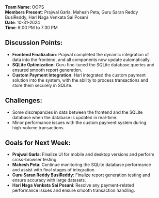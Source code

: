**Team Name**: OOPS  
**Members Present**: Prajwal Garla, Mahesh Peta, Guru Saran Reddy BusiReddy, Hari Naga Venkata Sai Posani  
**Date**: 10-31-2024  
**Time**: 6:00 PM to 7:30 PM  

## Discussion Points:  
- **Frontend Finalization**: Prajwal completed the dynamic integration of data into the frontend, and all components now update automatically.  
- **SQLite Optimization**: Guru fine-tuned the SQLite database queries and ensured smooth report generation.  
- **Custom Payment Integration**: Hari integrated the custom payment solution into the system, with the ability to process transactions and store them securely in SQLite.  

## Challenges:  
- Some discrepancies in data between the frontend and the SQLite database when the database is updated in real-time.  
- Minor performance issues with the custom payment system during high-volume transactions.

## Goals for Next Week:  
- **Prajwal Garla**: Finalize UI for mobile and desktop versions and perform cross-browser testing.  
- **Mahesh Peta**: Continue monitoring the SQLite database performance and assist with final stages of integration.  
- **Guru Saran Reddy BusiReddy**: Finalize report generation testing and ensure accuracy with large datasets.  
- **Hari Naga Venkata Sai Posani**: Resolve any payment-related performance issues and ensure smooth transaction handling.  
